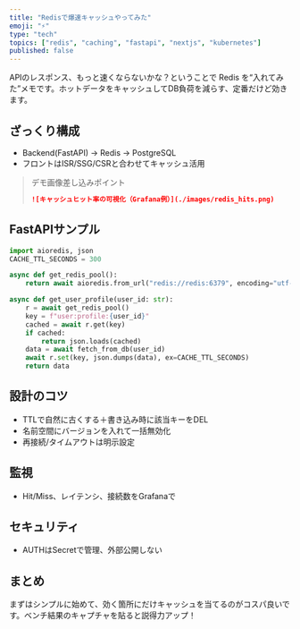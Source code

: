 ```yaml
---
title: "Redisで爆速キャッシュやってみた"
emoji: "⚡"
type: "tech"
topics: ["redis", "caching", "fastapi", "nextjs", "kubernetes"]
published: false
---
```


APIのレスポンス、もっと速くならないかな？ということで Redis を“入れてみた”メモです。ホットデータをキャッシュしてDB負荷を減らす、定番だけど効きます。

## ざっくり構成
- Backend(FastAPI) → Redis → PostgreSQL
- フロントはISR/SSG/CSRと合わせてキャッシュ活用

> デモ画像差し込みポイント
> ```md
> ![キャッシュヒット率の可視化（Grafana例）](./images/redis_hits.png)
> ```

## FastAPIサンプル
```python
import aioredis, json
CACHE_TTL_SECONDS = 300

async def get_redis_pool():
    return await aioredis.from_url("redis://redis:6379", encoding="utf-8", decode_responses=True)

async def get_user_profile(user_id: str):
    r = await get_redis_pool()
    key = f"user:profile:{user_id}"
    cached = await r.get(key)
    if cached:
        return json.loads(cached)
    data = await fetch_from_db(user_id)
    await r.set(key, json.dumps(data), ex=CACHE_TTL_SECONDS)
    return data
```

## 設計のコツ
- TTLで自然に古くする＋書き込み時に該当キーをDEL
- 名前空間にバージョンを入れて一括無効化
- 再接続/タイムアウトは明示設定

## 監視
- Hit/Miss、レイテンシ、接続数をGrafanaで

## セキュリティ
- AUTHはSecretで管理、外部公開しない

## まとめ
まずはシンプルに始めて、効く箇所にだけキャッシュを当てるのがコスパ良いです。ベンチ結果のキャプチャを貼ると説得力アップ！
